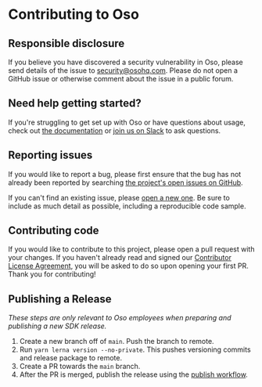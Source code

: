 # Contributing to Oso

## Responsible disclosure

If you believe you have discovered a security vulnerability in Oso, please send
details of the issue to security@osohq.com. Please do not open a GitHub issue
or otherwise comment about the issue in a public forum.

## Need help getting started?

If you're struggling to get set up with Oso or have questions about usage,
check out [the documentation][docs] or [join us on Slack][slack] to ask
questions.

[docs]: https://www.osohq.com/docs
[slack]: https://join-slack.osohq.com

## Reporting issues

If you would like to report a bug, please first ensure that the bug has not
already been reported by searching [the project's open issues on
GitHub][issues].

If you can't find an existing issue, please [open a new one][new-issue]. Be
sure to include as much detail as possible, including a reproducible code
sample.

[issues]: https://github.com/osohq/oso-node/issues
[new-issue]: https://github.com/osohq/oso-node/issues/new

## Contributing code

If you would like to contribute to this project, please open a pull request
with your changes. If you haven't already read and signed our [Contributor
License Agreement][cla], you will be asked to do so upon opening your first PR.
Thank you for contributing!

[cla]: https://github.com/osohq/cla/blob/main/individual.md

## Publishing a Release

_These steps are only relevant to Oso employees when preparing and publishing a new SDK release._

1. Create a new branch off of `main`. Push the branch to remote.
2. Run `yarn lerna version --no-private`. This pushes versioning commits and release package to remote.
3. Create a PR towards the `main` branch.
4. After the PR is merged, publish the release using the [publish workflow](https://github.com/osohq/oso-node/actions/workflows/publish.yml).
